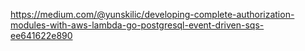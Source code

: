https://medium.com/@yunskilic/developing-complete-authorization-modules-with-aws-lambda-go-postgresql-event-driven-sqs-ee641622e890